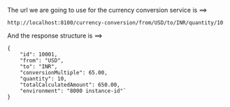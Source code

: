 The url we are going to use for the currency conversion service is ==>
    
    http://localhost:8100/currency-conversion/from/USD/to/INR/quantity/10

And the response structure is ==> 

    {
        "id": 10001,
        "from": "USD",
        "to": "INR",
        "conversionMultiple": 65.00,
        "quantity": 10,
        "totalCalculatedAmount": 650.00,
        "environment": "8000 instance-id"`
    }